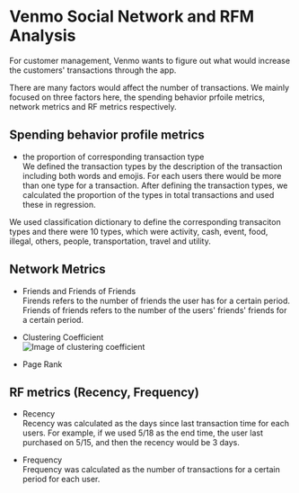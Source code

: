 # Venmo Social Network and RFM Analysis

For customer management, Venmo wants to figure out what would increase the customers' transactions through the app. 

There are many factors would affect the number of transactions. We mainly focused on three factors here, the spending behavior prfoile metrics, network metrics and RF metrics respectively.

## Spending behavior profile metrics
- the proportion of corresponding transaction type<br>
We defined the transaction types by the description of the transaction including both words and emojis. For each users there would be more than one type for a transaction. After defining the transaction types, we calculated the proportion of the types in total transactions and used these in regression.

We used classification dictionary to define the corresponding transaciton types and there were 10 types, which were activity, cash, event, food, illegal, others, people, transportation, travel and utility.

## Network Metrics
- Friends and Friends of Friends<br>
Firends refers to the number of friends the user has for a certain period. Friends of friends refers to the number of the users' friends' friends for a certain period.

- Clustering Coefficient<br>
![Image of clustering coefficient](https://github.com/Aijieli/Venmo-Social-Network-and-RFM-Analysis/blob/master/clustering%20coefficient.png?v=0&s=100)

- Page Rank<br>

## RF metrics (Recency, Frequency)
- Recency<br>
Recency was calculated as the days since last transaction time for each users. For example, if we used 5/18 as the end time, the user last purchased on 5/15, and then the recency would be 3 days.

- Frequency<br>
Frequency was calculated as the number of transactions for a certain period for each user. 
